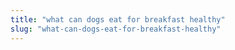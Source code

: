 ```yaml
---
title: "what can dogs eat for breakfast healthy"
slug: "what-can-dogs-eat-for-breakfast-healthy"
---
```


